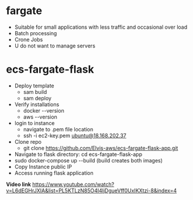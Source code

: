 
# fargate
- Suitable for small applications with less traffic and occasional over load
- Batch processing
- Crone Jobs
- U do not want to manage servers

# ecs-fargate-flask
- Deploy template
  - sam build 
  - sam deploy
- Verify installations
  - docker --version
  - aws --version
- login to instance
    - navigate to .pem file location
    - ssh -i ec2-key.pem  ubuntu@18.168.202.37
- Clone repo
  - git clone https://github.com/Elvis-aws/ecs-fargate-flask-app.git
- Navigate to flask directory: cd ecs-fargate-flask-app
- sudo docker-compose up --build (build creates both images)
- Copy Instance public IP
- Access running flask application

**Video link**
https://www.youtube.com/watch?v=L6dEGHrJXIA&list=PL5KTLzN85O4I4ljDgueVff0UxIKXtzi-8&index=4